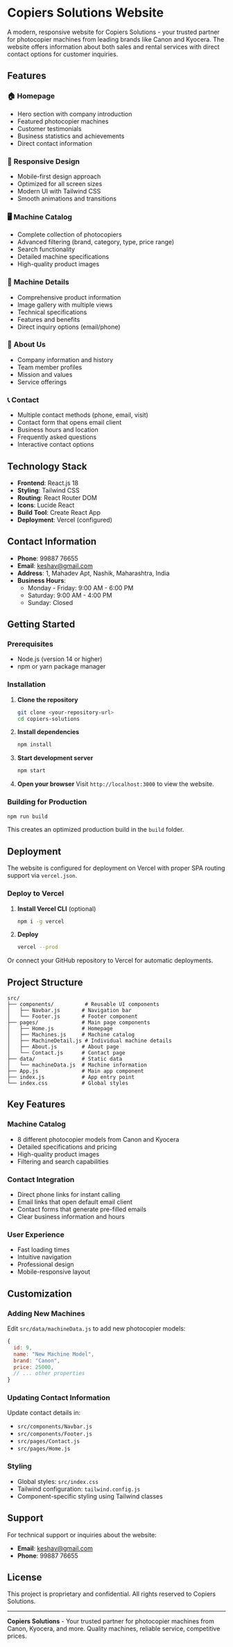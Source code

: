# Copiers Solutions Website

A modern, responsive website for Copiers Solutions - your trusted partner for photocopier machines from leading brands like Canon and Kyocera. The website offers information about both sales and rental services with direct contact options for customer inquiries.

## Features

### 🏠 **Homepage**
- Hero section with company introduction
- Featured photocopier machines
- Customer testimonials
- Business statistics and achievements
- Direct contact information

### 📱 **Responsive Design**
- Mobile-first design approach
- Optimized for all screen sizes
- Modern UI with Tailwind CSS
- Smooth animations and transitions

### 🖥️ **Machine Catalog**
- Complete collection of photocopiers
- Advanced filtering (brand, category, type, price range)
- Search functionality
- Detailed machine specifications
- High-quality product images

### 📄 **Machine Details**
- Comprehensive product information
- Image gallery with multiple views
- Technical specifications
- Features and benefits
- Direct inquiry options (email/phone)

### 👥 **About Us**
- Company information and history
- Team member profiles
- Mission and values
- Service offerings

### 📞 **Contact**
- Multiple contact methods (phone, email, visit)
- Contact form that opens email client
- Business hours and location
- Frequently asked questions
- Interactive contact options

## Technology Stack

- **Frontend**: React.js 18
- **Styling**: Tailwind CSS
- **Routing**: React Router DOM
- **Icons**: Lucide React
- **Build Tool**: Create React App
- **Deployment**: Vercel (configured)

## Contact Information

- **Phone**: 99887 76655
- **Email**: keshav@gmail.com
- **Address**: 1, Mahadev Apt, Nashik, Maharashtra, India
- **Business Hours**: 
  - Monday - Friday: 9:00 AM - 6:00 PM
  - Saturday: 9:00 AM - 4:00 PM
  - Sunday: Closed

## Getting Started

### Prerequisites
- Node.js (version 14 or higher)
- npm or yarn package manager

### Installation

1. **Clone the repository**
   ```bash
   git clone <your-repository-url>
   cd copiers-solutions
   ```

2. **Install dependencies**
   ```bash
   npm install
   ```

3. **Start development server**
   ```bash
   npm start
   ```

4. **Open your browser**
   Visit `http://localhost:3000` to view the website.

### Building for Production

```bash
npm run build
```

This creates an optimized production build in the `build` folder.

## Deployment

The website is configured for deployment on Vercel with proper SPA routing support via `vercel.json`.

### Deploy to Vercel

1. **Install Vercel CLI** (optional)
   ```bash
   npm i -g vercel
   ```

2. **Deploy**
   ```bash
   vercel --prod
   ```

Or connect your GitHub repository to Vercel for automatic deployments.

## Project Structure

```
src/
├── components/          # Reusable UI components
│   ├── Navbar.js       # Navigation bar
│   └── Footer.js       # Footer component
├── pages/              # Main page components
│   ├── Home.js         # Homepage
│   ├── Machines.js     # Machine catalog
│   ├── MachineDetail.js # Individual machine details
│   ├── About.js        # About page
│   └── Contact.js      # Contact page
├── data/               # Static data
│   └── machineData.js  # Machine information
├── App.js              # Main app component
├── index.js            # App entry point
└── index.css           # Global styles
```

## Key Features

### Machine Catalog
- 8 different photocopier models from Canon and Kyocera
- Detailed specifications and pricing
- High-quality product images
- Filtering and search capabilities

### Contact Integration
- Direct phone links for instant calling
- Email links that open default email client
- Contact forms that generate pre-filled emails
- Clear business information and hours

### User Experience
- Fast loading times
- Intuitive navigation
- Professional design
- Mobile-responsive layout

## Customization

### Adding New Machines
Edit `src/data/machineData.js` to add new photocopier models:

```javascript
{
  id: 9,
  name: "New Machine Model",
  brand: "Canon",
  price: 25000,
  // ... other properties
}
```

### Updating Contact Information
Update contact details in:
- `src/components/Navbar.js`
- `src/components/Footer.js`
- `src/pages/Contact.js`
- `src/pages/Home.js`

### Styling
- Global styles: `src/index.css`
- Tailwind configuration: `tailwind.config.js`
- Component-specific styling using Tailwind classes

## Support

For technical support or inquiries about the website:
- **Email**: keshav@gmail.com
- **Phone**: 99887 76655

## License

This project is proprietary and confidential. All rights reserved to Copiers Solutions.

---

**Copiers Solutions** - Your trusted partner for photocopier machines from Canon, Kyocera, and more. Quality machines, reliable service, competitive prices. 